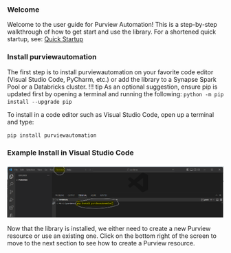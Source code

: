 
### Welcome
Welcome to the user guide for Purview Automation! This is a step-by-step walkthrough of how to get start and use the library. For a shortened quick startup, see: [Quick Startup](../index.md#quick-start)


### Install purviewautomation

The first step is to install purviewautomation on your favorite code editor (Visual Studio Code, PyCharm, etc.) or add the library to a Synapse Spark Pool or a Databricks cluster.
!!! tip 
    As an optional suggestion, ensure pip is updated first by opening a terminal and running the following:
    ```
    python -m pip install --upgrade pip
    ```

To install in a code editor such as Visual Studio Code, open up a terminal and type:

```Python
pip install purviewautomation
```

### Example Install in Visual Studio Code
![Install purviewautomation](../img/tutorial/first-steps/image01.png)



Now that the library is installed, we either need to create a new Purview resource or use an existing one. Click on the bottom right of the screen to move to the next section to see how to create a Purview resource.







<!-- The simplist purviewautomation file could look like this:

```Python
{!../../../docs_src/first_steps/tutorial001.py!}
```

Copy that to a file `main.py`.

!!! note 
    The command `test this command` refers to -->